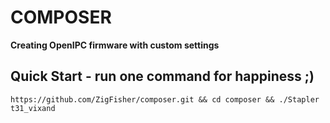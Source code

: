 # COMPOSER

**Creating OpenIPC firmware with custom settings**


## Quick Start - run one command for happiness ;)

```
https://github.com/ZigFisher/composer.git && cd composer && ./Stapler t31_vixand
```
